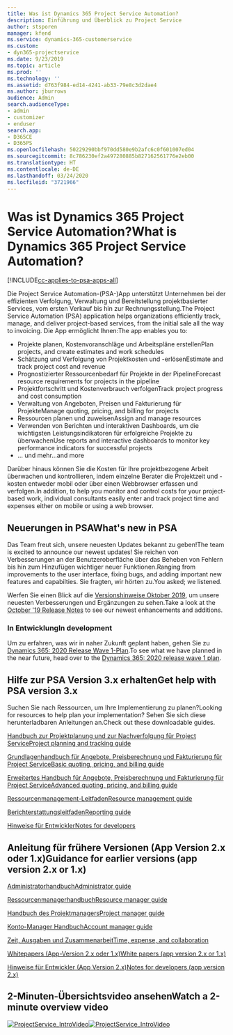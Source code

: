 ```yaml
---
title: Was ist Dynamics 365 Project Service Automation?
description: Einführung und Überblick zu Project Service
author: stsporen
manager: kfend
ms.service: dynamics-365-customerservice
ms.custom:
- dyn365-projectservice
ms.date: 9/23/2019
ms.topic: article
ms.prod: ''
ms.technology: ''
ms.assetid: d763f984-ed14-4241-ab33-79e8c3d2dae4
ms.author: jburrows
audience: Admin
search.audienceType:
- admin
- customizer
- enduser
search.app:
- D365CE
- D365PS
ms.openlocfilehash: 50229290bbf970dd580e9b2afc6c0f601007ed04
ms.sourcegitcommit: 8c786230ef2a497280885b827162561776e2eb00
ms.translationtype: HT
ms.contentlocale: de-DE
ms.lasthandoff: 03/24/2020
ms.locfileid: "3721966"
---
```

# <a name="what-is-dynamics-365-project-service-automation"></a><span data-ttu-id="4c8cf-103">Was ist Dynamics 365 Project Service Automation?</span><span class="sxs-lookup"><span data-stu-id="4c8cf-103">What is Dynamics 365 Project Service Automation?</span></span>

[!INCLUDE[cc-applies-to-psa-apps-all](../includes/cc-applies-to-psa-apps-all.md)]

<span data-ttu-id="4c8cf-104">Die Project Service Automation-(PSA-)App unterstützt Unternehmen bei der effizienten Verfolgung, Verwaltung und Bereitstellung projektbasierter Services, vom ersten Verkauf bis hin zur Rechnungsstellung.</span><span class="sxs-lookup"><span data-stu-id="4c8cf-104">The Project Service Automation (PSA) application helps organizations efficiently track, manage, and deliver project-based services, from the initial sale all the way to invoicing.</span></span> <span data-ttu-id="4c8cf-105">Die App ermöglicht Ihnen:</span><span class="sxs-lookup"><span data-stu-id="4c8cf-105">The app enables you to:</span></span>

- <span data-ttu-id="4c8cf-106">Projekte planen, Kostenvoranschläge und Arbeitspläne erstellen</span><span class="sxs-lookup"><span data-stu-id="4c8cf-106">Plan projects, and create estimates and work schedules</span></span>
- <span data-ttu-id="4c8cf-107">Schätzung und Verfolgung von Projektkosten und -erlösen</span><span class="sxs-lookup"><span data-stu-id="4c8cf-107">Estimate and track project cost and revenue</span></span>
- <span data-ttu-id="4c8cf-108">Prognostizierter Ressourcenbedarf für Projekte in der Pipeline</span><span class="sxs-lookup"><span data-stu-id="4c8cf-108">Forecast resource requirements for projects in the pipeline</span></span>
- <span data-ttu-id="4c8cf-109">Projektfortschritt und Kostenverbrauch verfolgen</span><span class="sxs-lookup"><span data-stu-id="4c8cf-109">Track project progress and cost consumption</span></span>
- <span data-ttu-id="4c8cf-110">Verwaltung von Angeboten, Preisen und Fakturierung für Projekte</span><span class="sxs-lookup"><span data-stu-id="4c8cf-110">Manage quoting, pricing, and billing for projects</span></span>
- <span data-ttu-id="4c8cf-111">Ressourcen planen und zuweisen</span><span class="sxs-lookup"><span data-stu-id="4c8cf-111">Assign and manage resources</span></span>
- <span data-ttu-id="4c8cf-112">Verwenden von Berichten und interaktiven Dashboards, um die wichtigsten Leistungsindikatoren für erfolgreiche Projekte zu überwachen</span><span class="sxs-lookup"><span data-stu-id="4c8cf-112">Use reports and interactive dashboards to monitor key performance indicators for successful projects</span></span>
- <span data-ttu-id="4c8cf-113">... und mehr</span><span class="sxs-lookup"><span data-stu-id="4c8cf-113">...and more</span></span>

<span data-ttu-id="4c8cf-114">Darüber hinaus können Sie die Kosten für Ihre projektbezogene Arbeit überwachen und kontrollieren, indem einzelne Berater die Projektzeit und -kosten entweder mobil oder über einen Webbrowser erfassen und verfolgen.</span><span class="sxs-lookup"><span data-stu-id="4c8cf-114">In addition, to help you monitor and control costs for your project-based work, individual consultants easily enter and track project time and expenses either on mobile or using a web browser.</span></span>

## <a name="whats-new-in-psa"></a><span data-ttu-id="4c8cf-115">Neuerungen in PSA</span><span class="sxs-lookup"><span data-stu-id="4c8cf-115">What's new in PSA</span></span>
<span data-ttu-id="4c8cf-116">Das Team freut sich, unsere neuesten Updates bekannt zu geben!</span><span class="sxs-lookup"><span data-stu-id="4c8cf-116">The team is excited to announce our newest updates!</span></span> <span data-ttu-id="4c8cf-117">Sie reichen von Verbesserungen an der Benutzeroberfläche über das Beheben von Fehlern bis hin zum Hinzufügen wichtiger neuer Funktionen.</span><span class="sxs-lookup"><span data-stu-id="4c8cf-117">Ranging from improvements to the user interface, fixing bugs, and adding important new features and capabilties.</span></span> <span data-ttu-id="4c8cf-118">Sie fragten, wir hörten zu.</span><span class="sxs-lookup"><span data-stu-id="4c8cf-118">You asked; we listened.</span></span>

<span data-ttu-id="4c8cf-119">Werfen Sie einen Blick auf die [Versionshinweise Oktober 2019](https://docs.microsoft.com/dynamics365-release-plan/2019wave2/index), um unsere neuesten Verbesserungen und Ergänzungen zu sehen.</span><span class="sxs-lookup"><span data-stu-id="4c8cf-119">Take a look at the [October '19 Release Notes](https://docs.microsoft.com/dynamics365-release-plan/2019wave2/index) to see our newest enhancements and additions.</span></span>

### <a name="in-development"></a><span data-ttu-id="4c8cf-120">In Entwicklung</span><span class="sxs-lookup"><span data-stu-id="4c8cf-120">In development</span></span>
<span data-ttu-id="4c8cf-121">Um zu erfahren, was wir in naher Zukunft geplant haben, gehen Sie zu [Dynamics 365: 2020 Release Wave 1-Plan](https://docs.microsoft.com/dynamics365-release-plan/2020wave1/index).</span><span class="sxs-lookup"><span data-stu-id="4c8cf-121">To see what we have planned in the near future, head over to the [Dynamics 365: 2020 release wave 1 plan](https://docs.microsoft.com/dynamics365-release-plan/2020wave1/index).</span></span>

## <a name="get-help-with-psa-version-3x"></a><span data-ttu-id="4c8cf-122">Hilfe zur PSA Version 3.x erhalten</span><span class="sxs-lookup"><span data-stu-id="4c8cf-122">Get help with PSA version 3.x</span></span>
<span data-ttu-id="4c8cf-123">Suchen Sie nach Ressourcen, um Ihre Implementierung zu planen?</span><span class="sxs-lookup"><span data-stu-id="4c8cf-123">Looking for resources to help plan your implementation?</span></span> <span data-ttu-id="4c8cf-124">Sehen Sie sich diese herunterladbaren Anleitungen an.</span><span class="sxs-lookup"><span data-stu-id="4c8cf-124">Check out these downloadable guides.</span></span>

 [<span data-ttu-id="4c8cf-125">Handbuch zur Projektplanung und zur Nachverfolgung für Project Service</span><span class="sxs-lookup"><span data-stu-id="4c8cf-125">Project planning and tracking guide</span></span>](../project-service/implementation-guides/project-planning-tracking.md)

 [<span data-ttu-id="4c8cf-126">Grundlagenhandbuch für Angebote, Preisberechnung und Fakturierung für Project Service</span><span class="sxs-lookup"><span data-stu-id="4c8cf-126">Basic quoting, pricing, and billing guide</span></span>](../project-service/implementation-guides/begin-quoting-pricing-billing.md)

 [<span data-ttu-id="4c8cf-127">Erweitertes Handbuch für Angebote, Preisberechnung und Fakturierung für Project Service</span><span class="sxs-lookup"><span data-stu-id="4c8cf-127">Advanced quoting, pricing, and billing guide</span></span>](../project-service/implementation-guides/adv-quoting-pricing-billing.md)

 [<span data-ttu-id="4c8cf-128">Ressourcenmanagement-Leitfaden</span><span class="sxs-lookup"><span data-stu-id="4c8cf-128">Resource management guide</span></span>](../project-service/implementation-guides/resource-management-guide.md)

 [<span data-ttu-id="4c8cf-129">Berichterstattungsleitfaden</span><span class="sxs-lookup"><span data-stu-id="4c8cf-129">Reporting guide</span></span>](../project-service/implementation-guides/reporting-guide.md)

 [<span data-ttu-id="4c8cf-130">Hinweise für Entwickler</span><span class="sxs-lookup"><span data-stu-id="4c8cf-130">Notes for developers</span></span>](../project-service/developer-guides/overview-dev-notes-v3.x.md)

## <a name="guidance-for-earlier-versions-app-version-2x-or-1x"></a><span data-ttu-id="4c8cf-131">Anleitung für frühere Versionen (App Version 2.x oder 1.x)</span><span class="sxs-lookup"><span data-stu-id="4c8cf-131">Guidance for earlier versions (app version 2.x or 1.x)</span></span>
 [<span data-ttu-id="4c8cf-132">Administratorhandbuch</span><span class="sxs-lookup"><span data-stu-id="4c8cf-132">Administrator guide</span></span>](../project-service/admin-guide.md)

 [<span data-ttu-id="4c8cf-133">Ressourcenmanagerhandbuch</span><span class="sxs-lookup"><span data-stu-id="4c8cf-133">Resource manager guide</span></span>](../project-service/resource-manager-guide.md)

 [<span data-ttu-id="4c8cf-134">Handbuch des Projektmanagers</span><span class="sxs-lookup"><span data-stu-id="4c8cf-134">Project manager guide</span></span>](../project-service/project-manager-guide.md)

 [<span data-ttu-id="4c8cf-135">Konto-Manager Handbuch</span><span class="sxs-lookup"><span data-stu-id="4c8cf-135">Account manager guide</span></span>](../project-service/account-manager-guide.md)

 [<span data-ttu-id="4c8cf-136">Zeit, Ausgaben und Zusammenarbeit</span><span class="sxs-lookup"><span data-stu-id="4c8cf-136">Time, expense, and collaboration</span></span>](../project-service/time-expense-collaboration-guide.md)

 [<span data-ttu-id="4c8cf-137">Whitepapers (App-Version 2.x oder 1.x)</span><span class="sxs-lookup"><span data-stu-id="4c8cf-137">White papers (app version 2.x or 1.x)</span></span>](../project-service/white-papers.md)

 [<span data-ttu-id="4c8cf-138">Hinweise für Entwickler (App Version 2.x)</span><span class="sxs-lookup"><span data-stu-id="4c8cf-138">Notes for developers (app version 2.x)</span></span>](../project-service/developer-guides/add-custom-qoi-forms-v2.x.md)

 ## <a name="watch-a-2-minute-overview-video"></a><span data-ttu-id="4c8cf-139">2-Minuten-Übersichtsvideo ansehen</span><span class="sxs-lookup"><span data-stu-id="4c8cf-139">Watch a 2-minute overview video</span></span>
 <a name="heroArea"></a> <span data-ttu-id="4c8cf-140">[![ProjectService_IntroVideo](../project-service/media/project-service-intro-video.png "ProjectService_IntroVideo")](https://go.microsoft.com/fwlink/p/?LinkId=799457)</span><span class="sxs-lookup"><span data-stu-id="4c8cf-140">[![ProjectService_IntroVideo](../project-service/media/project-service-intro-video.png "ProjectService_IntroVideo")](https://go.microsoft.com/fwlink/p/?LinkId=799457)</span></span>


